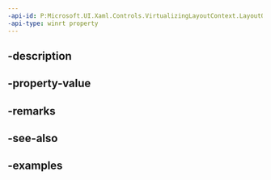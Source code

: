 ```yaml
---
-api-id: P:Microsoft.UI.Xaml.Controls.VirtualizingLayoutContext.LayoutOriginCore
-api-type: winrt property
---
```


## -description

## -property-value

## -remarks

## -see-also

## -examples

